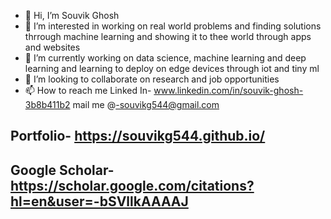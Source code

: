 - 👋 Hi, I’m Souvik Ghosh
- 👀 I’m interested in working on real world problems and finding solutions thrrough machine learning and showing it to thee world through apps and websites
- 🌱 I’m currently working on data science, machine learning and deep learning and learning to deploy on edge devices through iot and tiny ml
- 💞️ I’m looking to collaborate on research and job opportunities
- 📫 How to reach me 
Linked In- www.linkedin.com/in/souvik-ghosh-3b8b411b2
mail me @-souvikg544@gmail.com

## Portfolio- https://souvikg544.github.io/

## Google Scholar- https://scholar.google.com/citations?hl=en&user=-bSVllkAAAAJ

<!---
souvikg544/souvikg544 is a ✨ special ✨ repository because its `README.md` (this file) appears on your GitHub profile.
You can click the Preview link to take a look at your changes.
--->
